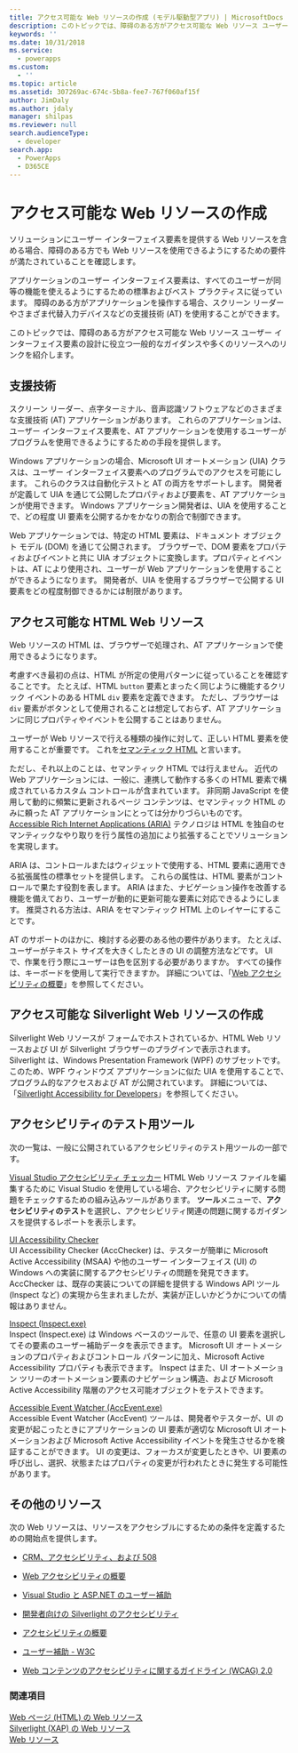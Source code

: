 ```yaml
---
title: アクセス可能な Web リソースの作成 (モデル駆動型アプリ) | MicrosoftDocs
description: このトピックでは、障碍のある方がアクセス可能な Web リソース ユーザー インターフェイス要素の設計に役立つ一般的なガイダンスや多くのリソースへのリンクを紹介します。
keywords: ''
ms.date: 10/31/2018
ms.service:
  - powerapps
ms.custom:
  - ''
ms.topic: article
ms.assetid: 307269ac-674c-5b8a-fee7-767f060af15f
author: JimDaly
ms.author: jdaly
manager: shilpas
ms.reviewer: null
search.audienceType:
  - developer
search.app:
  - PowerApps
  - D365CE
---
```


# <a name="create-accessible-web-resources"></a>アクセス可能な Web リソースの作成

<!-- https://docs.microsoft.com/dynamics365/customer-engagement/developer/create-accessible-web-resources -->


ソリューションにユーザー インターフェイス要素を提供する Web リソースを含める場合、障碍のある方でも Web リソースを使用できるようにするための要件が満たされていることを確認します。  
  
 アプリケーションのユーザー インターフェイス要素は、すべてのユーザーが同等の機能を使えるようにするための標準およびベスト プラクティスに従っています。 障碍のある方がアプリケーションを操作する場合、スクリーン リーダーやさまざま代替入力デバイスなどの支援技術 (AT) を使用することができます。  
  
 このトピックでは、障碍のある方がアクセス可能な Web リソース ユーザー インターフェイス要素の設計に役立つ一般的なガイダンスや多くのリソースへのリンクを紹介します。  
  
<a name="BKMK_AT"></a>   
## <a name="assistive-technology"></a>支援技術  
 スクリーン リーダー、点字ターミナル、音声認識ソフトウェアなどのさまざまな支援技術 (AT) アプリケーションがあります。 これらのアプリケーションは、ユーザー インターフェイス要素を、AT アプリケーションを使用するユーザーがプログラムを使用できるようにするための手段を提供します。  
  
 Windows アプリケーションの場合、Microsoft UI オートメーション (UIA) クラスは、ユーザー インターフェイス要素へのプログラムでのアクセスを可能にします。 これらのクラスは自動化テストと AT の両方をサポートします。 開発者が定義して UIA を通じて公開したプロパティおよび要素を、AT アプリケーションが使用できます。 Windows アプリケーション開発者は、UIA を使用することで、どの程度 UI 要素を公開するかをかなりの割合で制御できます。  
  
 Web アプリケーションでは、特定の HTML 要素は、ドキュメント オブジェクト モデル (DOM) を通じて公開されます。 ブラウザーで、DOM 要素をプロパティおよびイベントと共に UIA オブジェクトに変換します。プロパティとイベントは、AT により使用され、ユーザーが Web アプリケーションを使用することができるようになります。 開発者が、UIA を使用するブラウザーで公開する UI 要素をどの程度制御できるかには制限があります。  
  
<a name="BKMK_HTMLWebResources"></a>   
## <a name="accessible-html-web-resources"></a>アクセス可能な HTML Web リソース  
 Web リソースの HTML は、ブラウザーで処理され、AT アプリケーションで使用できるようになります。  
  
 考慮すべき最初の点は、HTML が所定の使用パターンに従っていることを確認することです。 たとえば、HTML `button` 要素とまったく同じように機能するクリック イベントのある HTML `div` 要素を定義できます。 ただし、ブラウザーは `div` 要素がボタンとして使用されることは想定しておらず、AT アプリケーションに同じプロパティやイベントを公開することはありません。  
  
 ユーザーが Web リソースで行える種類の操作に対して、正しい HTML 要素を使用することが重要です。 これを[セマンティック HTML](https://docs.microsoft.com/microsoft-edge/accessibility) と言います。  
  
 ただし、それ以上のことは、セマンティック HTML では行えません。 近代の Web アプリケーションには、一般に、連携して動作する多くの HTML 要素で構成されているカスタム コントロールが含まれています。 非同期 JavaScript を使用して動的に頻繁に更新されるページ コンテンツは、セマンティック HTML のみに頼った AT アプリケーションにとっては分かりづらいものです。 [Accessible Rich Internet Applications (ARIA)](https://docs.microsoft.com/microsoft-edge/accessibility) テクノロジは HTML を独自のセマンティックなやり取りを行う属性の追加により拡張することでソリューションを実現します。  
  
 ARIA は、コントロールまたはウィジェットで使用する、HTML 要素に適用できる拡張属性の標準セットを提供します。 これらの属性は、HTML 要素がコントロールで果たす役割を表します。 ARIA はまた、ナビゲーション操作を改善する機能を備えており、ユーザーが動的に更新可能な要素に対応できるようにします。 推奨される方法は、ARIA をセマンティック HTML 上のレイヤーにすることです。  
  
 AT のサポートのほかに、検討する必要のある他の要件があります。 たとえば、ユーザーがテキスト サイズを大きくしたときの UI の調整方法などです。 UI で、作業を行う際にユーザーは色を区別する必要がありますか。 すべての操作は、キーボードを使用して実行できますか。 詳細については、「[Web アクセシビリティの概要](https://docs.microsoft.com/previous-versions/windows/apps/hh452681(v=win.10))」を参照してください。
  
<a name="BKMK_SilverlightWebResources"></a>   
## <a name="accessible-silverlight-web-resources"></a>アクセス可能な Silverlight Web リソースの作成  
 Silverlight Web リソースが フォームでホストされているか、HTML Web リソースおよび UI が Silverlight ブラウザーのプラグインで表示されます。 Silverlight は、Windows Presentation Framework (WPF) のサブセットです。このため、WPF ウィンドウズ アプリケーションに似た UIA を使用することで、プログラム的なアクセスおよび AT が公開されています。 詳細については、「[Silverlight Accessibility for Developers](https://docs.microsoft.com/previous-versions/windows/)」を参照してください。  
  
<a name="BKMK_AccessiblityTestingTools"></a>   
## <a name="accessibility-testing-tools"></a>アクセシビリティのテスト用ツール  
 次の一覧は、一般に公開されているアクセシビリティのテスト用ツールの一部です。  
  
 [Visual Studio アクセシビリティ チェッカー](https://msdn.microsoft.com/library/ms228004)  <!--TODO No relevant microsoft docs link-->
 HTML Web リソース ファイルを編集するために Visual Studio を使用している場合、アクセシビリティに関する問題をチェックするための組み込みツールがあります。 **ツール**メニューで、**アクセシビリティのテスト**を選択し、アクセシビリティ関連の問題に関するガイダンスを提供するレポートを表示します。  
  
 [UI Accessibility Checker](http://acccheck.codeplex.com/)  
 UI Accessibility Checker (AccChecker) は、テスターが簡単に Microsoft Active Accessibility (MSAA) や他のユーザー インターフェイス (UI) の Windows への実装に関するアクセシビリティの問題を発見できます。 AccChecker は、既存の実装についての詳細を提供する Windows API ツール (Inspect など) の実現から生まれましたが、実装が正しいかどうかについての情報はありません。  
  
 [Inspect (Inspect.exe)](https://docs.microsoft.com/windows/desktop/WinAuto/inspect-objects)  
 Inspect (Inspect.exe) は Windows ベースのツールで、任意の UI 要素を選択してその要素のユーザー補助データを表示できます。 Microsoft UI オートメーションのプロパティおよびコントロール パターンに加え、Microsoft Active Accessibility プロパティも表示できます。 Inspect はまた、UI オートメーション ツリーのオートメーション要素のナビゲーション構造、および Microsoft Active Accessibility 階層のアクセス可能オブジェクトをテストできます。  
  
 [Accessible Event Watcher (AccEvent.exe)](https://docs.microsoft.com/windows/desktop/WinAuto/accessible-event-watcher)  
 Accessible Event Watcher (AccEvent) ツールは、開発者やテスターが、UI の変更が起こったときにアプリケーションの UI 要素が適切な Microsoft UI オートメーションおよび Microsoft Active Accessibility イベントを発生させるかを検証することができます。 UI の変更は、フォーカスが変更したときや、UI 要素の呼び出し、選択、状態またはプロパティの変更が行われたときに発生する可能性があります。
  
<a name="BKMK_AdditionalResources"></a>   
## <a name="additional-resources"></a>その他のリソース  
 次の Web リソースは、リソースをアクセシブルにするための条件を定義するための開始点を提供します。  
  
-   [CRM、アクセシビリティ、および 508](http://blogs.msdn.com/b/devkeydet/archive/2013/01/29/crm-accessibility-and-508.aspx)  
  
-   [Web アクセシビリティの概要](https://docs.microsoft.com/previous-versions/windows/apps/hh452681(v=win.10))  
  
-   [Visual Studio と ASP.NET のユーザー補助](https://msdn.microsoft.com/library/ms228004)  <!--TODO No relevant microsoft docs link-->
  
-   [開発者向けの Silverlight のアクセシビリティ](https://docs.microsoft.com/previous-versions/windows/)  
  
-   [アクセシビリティの概要](https://developer.microsoft.com/en-us/windows/accessible-apps)  
  
-   [ユーザー補助 - W3C](http://www.w3.org/standards/webdesign/accessibility)  
  
-   [Web コンテンツのアクセシビリティに関するガイドライン (WCAG) 2.0](http://www.w3.org/TR/WCAG20/)  
  
### <a name="see-also"></a>関連項目  
 [Web ページ (HTML) の Web リソース](webpage-html-web-resources.md)   
 [Silverlight (XAP) の Web リソース](/dynamics365/customer-engagement/developer/silverlight-xap-web-resources)<br/>   <!--TODO No relevant topic in powerapps repo-->
 [Web リソース](web-resources.md)

